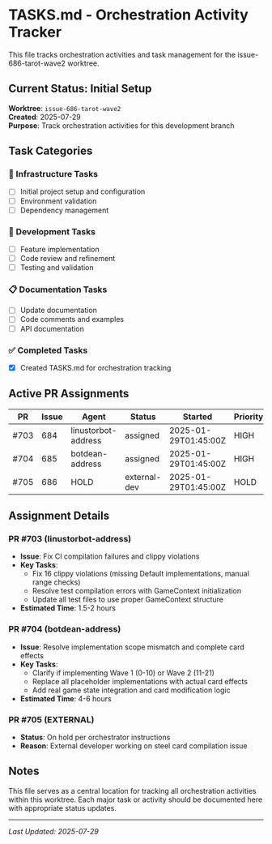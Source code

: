 # TASKS.md - Orchestration Activity Tracker

This file tracks orchestration activities and task management for the issue-686-tarot-wave2 worktree.

## Current Status: Initial Setup

**Worktree**: `issue-686-tarot-wave2`  
**Created**: 2025-07-29  
**Purpose**: Track orchestration activities for this development branch

## Task Categories

### 🔧 Infrastructure Tasks
- [ ] Initial project setup and configuration
- [ ] Environment validation
- [ ] Dependency management

### 🚀 Development Tasks
- [ ] Feature implementation
- [ ] Code review and refinement
- [ ] Testing and validation

### 📋 Documentation Tasks
- [ ] Update documentation
- [ ] Code comments and examples
- [ ] API documentation

### ✅ Completed Tasks
- [x] Created TASKS.md for orchestration tracking

## Active PR Assignments

| PR | Issue | Agent | Status | Started | Priority |
|---|---|---|---|---|---|
| #703 | 684 | linustorbot-address | assigned | 2025-01-29T01:45:00Z | HIGH |
| #704 | 685 | botdean-address | assigned | 2025-01-29T01:45:00Z | HIGH |
| #705 | 686 | HOLD | external-dev | 2025-01-29T01:45:00Z | HOLD |

## Assignment Details

### PR #703 (linustorbot-address)
- **Issue**: Fix CI compilation failures and clippy violations
- **Key Tasks**: 
  - Fix 16 clippy violations (missing Default implementations, manual range checks)
  - Resolve test compilation errors with GameContext initialization
  - Update all test files to use proper GameContext structure
- **Estimated Time**: 1.5-2 hours

### PR #704 (botdean-address)  
- **Issue**: Resolve implementation scope mismatch and complete card effects
- **Key Tasks**:
  - Clarify if implementing Wave 1 (0-10) or Wave 2 (11-21) 
  - Replace all placeholder implementations with actual card effects
  - Add real game state integration and card modification logic
- **Estimated Time**: 4-6 hours

### PR #705 (EXTERNAL)
- **Status**: On hold per orchestrator instructions
- **Reason**: External developer working on steel card compilation issue

## Notes

This file serves as a central location for tracking all orchestration activities within this worktree. Each major task or activity should be documented here with appropriate status updates.

---
*Last Updated: 2025-07-29*
